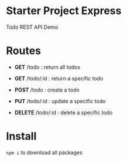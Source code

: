 # Starter Project Express

Todo REST API Demo

# Routes

- **GET** /todo : return all todos
- **GET** /todo/:id : return a specific todo

- **POST** /todo : create a todo

- **PUT** /todo/:id : update a specific todo

- **DELETE** /todo/:id : delete a specific todo

# Install

`npm i` to download all packages
